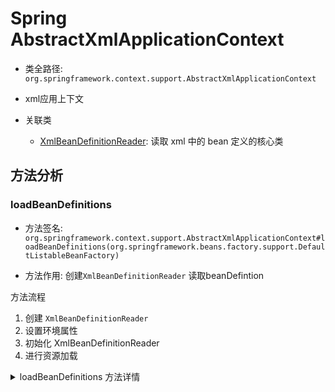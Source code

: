 # Spring AbstractXmlApplicationContext

- 类全路径: `org.springframework.context.support.AbstractXmlApplicationContext`
- xml应用上下文





- 关联类
  - [XmlBeanDefinitionReader](/doc/book/bean/factory/xml/Spring-XmlBeanDefinitionReader.md): 读取 xml 中的 bean 定义的核心类



## 方法分析
### loadBeanDefinitions

- 方法签名: `org.springframework.context.support.AbstractXmlApplicationContext#loadBeanDefinitions(org.springframework.beans.factory.support.DefaultListableBeanFactory)`



- 方法作用: 创建`XmlBeanDefinitionReader` 读取beanDefintion

方法流程

1. 创建 `XmlBeanDefinitionReader`
2. 设置环境属性
3. 初始化 XmlBeanDefinitionReader
4. 进行资源加载



<details>
    <summary>loadBeanDefinitions 方法详情</summary>



```java
@Override
protected void loadBeanDefinitions(DefaultListableBeanFactory beanFactory) throws BeansException, IOException {
   // 创建 读取 xml bean定义的类
   // Create a new XmlBeanDefinitionReader for the given BeanFactory.
   XmlBeanDefinitionReader beanDefinitionReader = new XmlBeanDefinitionReader(beanFactory);

   // Configure the bean definition reader with this context's
   // resource loading environment.
   // 设置环境
   beanDefinitionReader.setEnvironment(this.getEnvironment());
   // 设置资源加载器
   beanDefinitionReader.setResourceLoader(this);
   // 资源解析器
   beanDefinitionReader.setEntityResolver(new ResourceEntityResolver(this));

   // Allow a subclass to provide custom initialization of the reader,
   // then proceed with actually loading the bean definitions.
   // 初始化 bean定义阅读器
   initBeanDefinitionReader(beanDefinitionReader);
   // 加载 bean 定义
   loadBeanDefinitions(beanDefinitionReader);
}
```

</details>